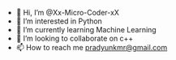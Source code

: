 - 👋 Hi, I’m @Xx-Micro-Coder-xX
- 👀 I’m interested in Python
- 🌱 I’m currently learning Machine Learning
- 💞️ I’m looking to collaborate on c++
- 📫 How to reach me pradyunkmr@gmail.com

<!---
Xx-Micro-Coder-xX/Xx-Micro-Coder-xX is a ✨ special ✨ repository because its `README.md` (this file) appears on your GitHub profile.
You can click the Preview link to take a look at your changes.
--->

